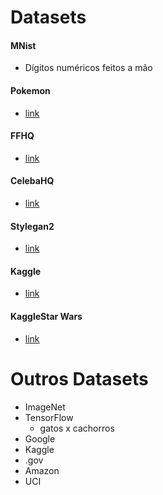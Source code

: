 # Datasets

#### MNist

- Dígitos numéricos feitos a mão

#### Pokemon

- [link](https://pokemondb.net/sprites)  

#### FFHQ

- [link](https://github.com/NVlabs/ffhq-dataset)   

#### CelebaHQ

- [link](https://www.cs.toronto.edu/~lindell/teaching/420/slides/celebahq.html)   

#### Stylegan2

- [link](https://nvlabs-fi-cdn.nvidia.com/stylegan2-ada-pytorch/pretrained/)   

#### Kaggle

- [link](https://www.kaggle.com/)   

#### KaggleStar Wars 

- [link](https://www.kaggle.com/datasets/jsphyg/star-wars) 


# Outros Datasets

- ImageNet
- TensorFlow
    - gatos x cachorros
- Google
- Kaggle
- .gov
- Amazon
- UCI



















